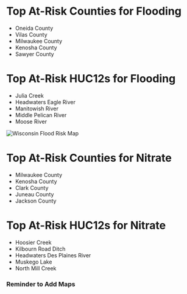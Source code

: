 # Top At-Risk Counties for Flooding
  - Oneida County
  - Vilas County
  - Milwaukee County
  - Kenosha County
  - Sawyer County

# Top At-Risk HUC12s for Flooding
  - Julia Creek
  - Headwaters Eagle River
  - Manitowish River
  - Middle Pelican River
  - Moose River

![Wisconsin Flood Risk Map](https://github.com/Danavh697/Top-5-vulnerable-countiesorHUC12-in-each-state/blob/4ee63147b3896e1ae8cb6fc03a4fb7c115568d8c/Maps/Wisconsin_Flooding.png)

# Top At-Risk Counties for Nitrate
  - Milwaukee County
  - Kenosha County
  - Clark County
  - Juneau County
  - Jackson County

# Top At-Risk HUC12s for Nitrate
  - Hoosier Creek
  - Kilbourn Road Ditch
  - Headwaters Des Plaines River
  - Muskego Lake
  - North Mill Creek

### Reminder to Add Maps
